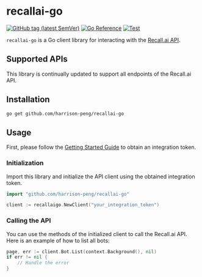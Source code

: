 # recallai-go

[![GitHub tag (latest SemVer)](https://img.shields.io/github/v/tag/harrison-peng/recallai-go?label=go%20module)](https://github.com/harrison-peng/recallai-go/tags)
[![Go Reference](https://pkg.go.dev/badge/github.com/harrison-peng/recallai-go.svg)](https://pkg.go.dev/github.com/harrison-peng/recallai-go)
[![Test](https://github.com/harrison-peng/recallai-go/actions/workflows/test.yml/badge.svg)](https://github.com/harrison-peng/recallai-go/actions/workflows/test.yml)

`recallai-go` is a Go client library for interacting with the [Recall.ai API](https://docs.recall.ai/).

## Supported APIs

This library is continually updated to support all endpoints of the Recall.ai API.

## Installation

```bash
go get github.com/harrison-peng/recallai-go
```

## Usage

First, please follow the [Getting Started Guide](https://docs.recall.ai/docs/getting-started) to obtain an integration token.

### Initialization

Import this library and initialize the API client using the obtained integration token.

```go
import "github.com/harrison-peng/recallai-go"

client := recallaigo.NewClient("your_integration_token")
```

### Calling the API

You can use the methods of the initialized client to call the Recall.ai API. Here is an example of how to list all bots:

```go
page, err := client.Bot.List(context.Background(), nil)
if err != nil {
    // Handle the error
}
```
